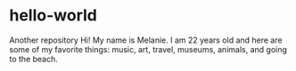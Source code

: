 # hello-world
Another repository 
Hi! My name is Melanie. I am 22 years old and here are some of my favorite things: music, art, travel, museums, animals, and going to the beach.
